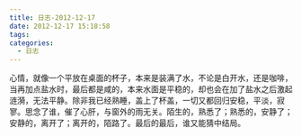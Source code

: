 ```yaml
---
title: 日志-2012-12-17
date: 2012-12-17 15:18:58
tags:
categories:
  - 日志
---
```


心情，就像一个平放在桌面的杯子，本来是装满了水，不论是白开水，还是咖啡，当再加点盐水时，最后都是咸的，本来水面是平稳的，却也会在加了盐水之后激起涟漪，无法平静。除非我已经熟睡，盖上了杯盖，一切又都回归安稳，平淡，寂寥。思念了谁，催了心肝，与窗外的雨无关。陌生的，熟悉了；熟悉的，安静了；安静的，离开了；离开的，陌路了。最后的最后，谁又能猜中结局。
